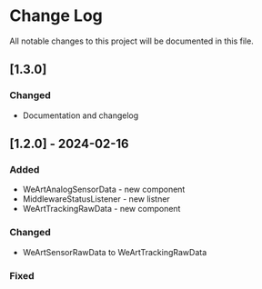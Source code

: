
# Change Log
All notable changes to this project will be documented in this file.

 
## [1.3.0] 

### Changed

* Documentation and changelog
 
## [1.2.0] - 2024-02-16
 
### Added

* WeArtAnalogSensorData - new component
* MiddlewareStatusListener - new listner
* WeArtTrackingRawData - new component
   
### Changed

* WeArtSensorRawData to WeArtTrackingRawData
 
### Fixed
